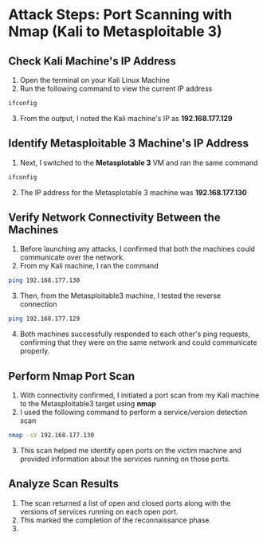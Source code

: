 # Attack Steps: Port Scanning with Nmap (Kali to Metasploitable 3)

## Check Kali Machine's IP Address
1) Open the terminal on your Kali Linux Machine
2) Run the following command to view the current IP address
``` bash
ifconfig
```
3) From the output, I noted the Kali machine's IP as **192.168.177.129**

## Identify Metasploitable 3 Machine's IP Address
1) Next, I switched to the **Metasplotable 3** VM and ran the same command
``` bash
ifconfig
```
2) The IP address for the Metasplotable 3 machine was **192.168.177.130**

## Verify Network Connectivity Between the Machines 
1) Before launching any attacks, I confirmed that both the machines could communicate over the network.
2) From my Kali machine, I ran the command
``` bash
ping 192.168.177.130
```
3) Then, from the Metasploitable3 machine, I tested the reverse connection
``` bash
ping 192.168.177.129
```
4) Both machines successfully responded to each other's ping requests, confirming that they were on the same network and could communicate properly.

## Perform Nmap Port Scan
1) With connectivity confirmed, I initiated a port scan from my Kali machine to the Metasploitable3 target using **nmap**
2) I used the following command to perform a service/version detection scan
``` bash
nmap -sV 192.168.177.130
```
3) This scan helped me identify open ports on the victim machine and provided information about the services running on those ports.

## Analyze Scan Results
1) The scan returned a list of open and closed ports along with the versions of services running on each open port. 
2) This marked the completion of the reconnaissance phase.
3) 
   


